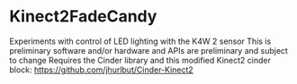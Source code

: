 Kinect2FadeCandy	
================

Experiments with control of LED lighting with the K4W 2 sensor
This is preliminary software and/or hardware and APIs are preliminary and subject to change
Requires the Cinder library and this modified Kinect2 cinder block: https://github.com/jhurlbut/Cinder-Kinect2
